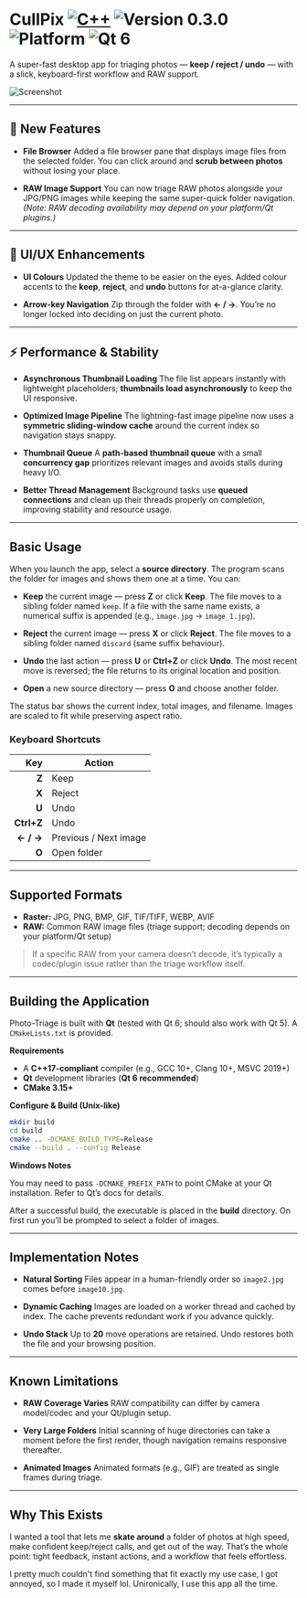 # CullPix [![C++](https://img.shields.io/badge/C++-language-00599C)](https://en.wikipedia.org/wiki/C%2B%2B) ![Version 0.3.0](https://img.shields.io/badge/Version-0.3.0-blue) ![Platform](https://img.shields.io/badge/Platform-Windows-0078D6) ![Qt 6](https://img.shields.io/badge/Qt-6-41CD52)


A super-fast desktop app for triaging photos — **keep / reject / undo** — with a slick, keyboard-first workflow and RAW support.

![Screenshot](https://github.com/user-attachments/assets/ad8601f4-ba31-44c7-924e-6f8f677e8ac4)

---

## 🚀 New Features

* **File Browser**
  Added a file browser pane that displays image files from the selected folder. You can click around and **scrub between photos** without losing your place.

* **RAW Image Support**
  You can now triage RAW photos alongside your JPG/PNG images while keeping the same super-quick folder navigation. *(Note: RAW decoding availability may depend on your platform/Qt plugins.)*

---

## 🎨 UI/UX Enhancements

* **UI Colours**
  Updated the theme to be easier on the eyes. Added colour accents to the **keep**, **reject**, and **undo** buttons for at-a-glance clarity.

* **Arrow-key Navigation**
  Zip through the folder with **← / →**. You’re no longer locked into deciding on just the current photo.

---

## ⚡️ Performance & Stability

* **Asynchronous Thumbnail Loading**
  The file list appears instantly with lightweight placeholders; **thumbnails load asynchronously** to keep the UI responsive.

* **Optimized Image Pipeline**
  The lightning-fast image pipeline now uses a **symmetric sliding-window cache** around the current index so navigation stays snappy.

* **Thumbnail Queue**
  A **path-based thumbnail queue** with a small **concurrency gap** prioritizes relevant images and avoids stalls during heavy I/O.

* **Better Thread Management**
  Background tasks use **queued connections** and clean up their threads properly on completion, improving stability and resource usage.

---

## Basic Usage

When you launch the app, select a **source directory**. The program scans the folder for images and shows them one at a time. You can:

* **Keep** the current image — press **Z** or click **Keep**.
  The file moves to a sibling folder named `keep`. If a file with the same name exists, a numerical suffix is appended (e.g., `image.jpg` → `image_1.jpg`).

* **Reject** the current image — press **X** or click **Reject**.
  The file moves to a sibling folder named `discard` (same suffix behaviour).

* **Undo** the last action — press **U** or **Ctrl+Z** or click **Undo**.
  The most recent move is reversed; the file returns to its original location and position.

* **Open** a new source directory — press **O** and choose another folder.

The status bar shows the current index, total images, and filename. Images are scaled to fit while preserving aspect ratio.

### Keyboard Shortcuts

|        Key | Action                |
| ---------: | --------------------- |
|      **Z** | Keep                  |
|      **X** | Reject                |
|      **U** | Undo                  |
| **Ctrl+Z** | Undo                  |
|  **← / →** | Previous / Next image |
|      **O** | Open folder           |

---

## Supported Formats

* **Raster:** JPG, PNG, BMP, GIF, TIF/TIFF, WEBP, AVIF
* **RAW:** Common RAW image files (triage support; decoding depends on your platform/Qt setup)

> If a specific RAW from your camera doesn’t decode, it’s typically a codec/plugin issue rather than the triage workflow itself.

---

## Building the Application

Photo-Triage is built with **Qt** (tested with Qt 6; should also work with Qt 5). A `CMakeLists.txt` is provided.

**Requirements**

* A **C++17-compliant** compiler (e.g., GCC 10+, Clang 10+, MSVC 2019+)
* **Qt** development libraries (**Qt 6 recommended**)
* **CMake 3.15+**

**Configure & Build (Unix-like)**

```sh
mkdir build
cd build
cmake .. -DCMAKE_BUILD_TYPE=Release
cmake --build . --config Release
```

**Windows Notes**

You may need to pass `-DCMAKE_PREFIX_PATH` to point CMake at your Qt installation. Refer to Qt’s docs for details.

After a successful build, the executable is placed in the **build** directory. On first run you’ll be prompted to select a folder of images.

---

## Implementation Notes

* **Natural Sorting**
  Files appear in a human-friendly order so `image2.jpg` comes before `image10.jpg`.

* **Dynamic Caching**
  Images are loaded on a worker thread and cached by index. The cache prevents redundant work if you advance quickly.

* **Undo Stack**
  Up to **20** move operations are retained. Undo restores both the file and your browsing position.

---

## Known Limitations

* **RAW Coverage Varies**
  RAW compatibility can differ by camera model/codec and your Qt/plugin setup.

* **Very Large Folders**
  Initial scanning of huge directories can take a moment before the first render, though navigation remains responsive thereafter.

* **Animated Images**
  Animated formats (e.g., GIF) are treated as single frames during triage.

---

## Why This Exists

I wanted a tool that lets me **skate around** a folder of photos at high speed, make confident keep/reject calls, and get out of the way. That’s the whole point: tight feedback, instant actions, and a workflow that feels effortless.

I pretty much couldn't find something that fit exactly my use case, I got annoyed, so I made it myself lol. Unironically, I use this app all the time.
